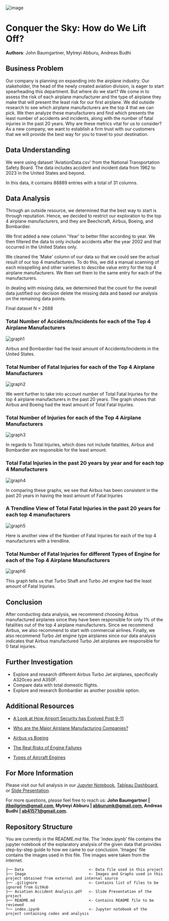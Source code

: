 ![image](https://assets.gulfstream.aero/thedotcom/images/aircraft/g650er/d_g650ER_a_mkt_00186_v02r01_web.jpg)

# Conquer the Sky: How do We Lift Off?

**Authors**: John Baumgartner, Mytreyi Abburu, Andreas Budhi


## Business Problem

 Our company is planning on expanding into the airplane industry. Our stakeholder, the head of the newly created aviation division, is eager to start spearheading this department. But where do we start? We come in to assess the risk of each airplane manufacturer and the type of airplane they make that will present the least risk for our first airplane. We did outside research to see which airplane manufacturers are the top 4 that we can pick. We then analyze these manufacturers and find which presents the least number of accidents and incidents, along with the number of fatal injuries in the past 20 years. Why are these metrics vital for us to consider? As a new company, we want to establish a firm trust with our customers that we will provide the best way for you to travel to your destination.


## Data Understanding

We were using dataset 'AviationData.csv' from the National Transportation Safety Board.  The data includes accident and incident data from 1962 to 2023 in the United States and beyond.

In this data, it contains 88889 entries with a total of 31 columns. 

## Data Analysis

Through an outside resource, we determined that the best way to start is through reputation. Hence, we decided to restrict our exploration to the top 4 airplane manufacturers, and they are Beechcraft, Airbus, Boeing, and Bombardier.

We first added a new column 'Year' to better filter according to year. We then filtered the data to only include accidents after the year 2002 and that occurred in the United States only. 

We cleaned the 'Make' column of our data so that we could see the actual result of our top 4 manufacturers. To do this, we did a manual scanning of each misspelling and other varieties to describe value entry for the top 4 airplane manufacturers. We then set them to the same entry for each of the manufacturers.

In dealing with missing data, we determined that the count for the overall data justified our decision delete the missing data and based our analysis on the remaining data points.

Final dataset N = 2688


### Total Number of Accidents/Incidents for each of the Top 4 Airplane Manufacturers
![graph1](./Image/numberofaccidentsVSmanufacturers.png)

Airbus and Bombardier had the least amount of Accidents/Incidents in the United States.


### Total Number of Fatal Injuries for each of the Top 4 Airplane Manufacturers
![graph2](./Image/manufacturersVSfatalinjuries.png)

We went further to take into account number of Total Fatal Injuries for the top 4 airplane manufacturers in the past 20 years. The graph shows that Airbus and Boeing had the least amount of Total Fatal Injuries.

### Total Number of Injuries for each of the Top 4 Airplane Manufacturers
![graph3](./Image/manufacturersVSinjuries.png)

In regards to Total Injuries, which does not include fatalities, Airbus and Bombardier are responsible for the least amount. 

### Total Fatal Injuries in the past 20 years by year and for each top 4 Manufacturers
![graph4](./Image/fatalinjuryVSyearsmanufacturers.png)

In comparing these graphs, we see that Airbus has been consistent in the past 20 years in having the least amount of Fatal Injuries

### A Trendline View of Total Fatal Injuries in the past 20 years for each top 4 manufacturers
![graph5](./Image/FatalInjuriesTrendline.png)

Here is another view of the Number of Fatal Injuries for each of the top 4 manufacturers with a trendline.


### Total Number of Fatal Injuries for different Types of Engine for each of the Top 4 Airplane Manufacturers
![graph6](./Image/engineVSfatalinjury.png)

This graph tells us that Turbo Shaft and Turbo Jet engine had the least amount of Fatal Injuries.

## Conclusion

After conducting data analysis, we recommend choosing Airbus manufactured airplanes since they have been responsible for only 1% of the fatalities out of the top 4 airplane manufacturers. Since we recommend Airbus, we also recommend to start with commercial airlines. Finally, we also recommend Turbo Jet engine type airplanes since our data analysis indicates that Airbus manufactured Turbo Jet airplanes are responsible for 0 fatal injuries.

## Further Investigation

- Explore and research different Airbus Turbo Jet airplanes, specifically A320ceo and A350F.
- Compare data with total domestic flights.
- Explore and research Bombardier as another possible option.


## Additional Resources

- <p><a href="https://www.phl.org/newsroom/911-security-impact">A Look at How Airport Security has Evolved Post 9-11</a></p>
- <p><a href="https://www.investopedia.com/ask/answers/050415/what-companies-are-major-players-airline-supply-business.asp#:~:text=Large%20Passenger%20Airplane%20Manufacturers,business%20for%20large%20commercial%20jets">Who are the Major Airplane Manufacturing Companies?</a></p>
- <p><a href="https://pilotinstitute.com/airbus-vs-boeing/">Airbus vs Boeing</a></p>
- <p><a href="https://www.aviationsafetymagazine.com/features/the-real-risks-of-engine-failures/">The Real Risks of Engine Failures</a></p>
- <p><a href="https://www.airpowerinc.com/types-of-aircraft-engines">Types of Aircraft Engines</a></p>


## For More Information

Please visit our full analysis in our [Jupyter Notebook](./index.ipynb), [Tableau Dashboard](https://public.tableau.com/app/profile/john.baumgartner/viz/AirlineSafetyReport_16963506541880/IncidentsandFatalitiesoftheFourMajorAirplaneManufacturers?publish=yes), or [Slide Presentation](./Aviation%20Accident%20Analysis.pdf).

For more questions, please feel free to reach us: **John Baumgartner | jtbpilgrim@gmail.com, Mytreyi Abburu | abburumk@gmail.com, Andreas Budhi | ab41571@gmail.com.**


## Repository Structure

You are currently in the README.md file. The 'index.ipynb' file contains the jupyter notebook of the explaratory analysis of the given data that provides step-by-step guide to how we came to our conclusion. 'Images' file contains the images used in this file. The images were taken from the internet.

```
├── Data                             <- Data file used in this project
├── Image                            <- Images and Graphs used in this project obtained from external and internal source
├── .gitignore                       <- Contains list of files to be ignored from GitHub
├── Aviation Accident Analysis.pdf   <- Slide Presentation of the project
├── README.md                        <- Contains README file to be reviewed    
└── index.ipynb                      <- Jupyter notebook of the project containing codes and analysis
```
